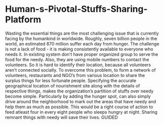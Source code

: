 # Human-s-Pivotal-Stuffs-Sharing-Platform
  Wasting the essential things are the most challenging issue that is currently facing by the humankind in worldwide. Roughly, seven billion people in the world, an estimated 870 million suffer each day from hunger. The challenge is not a lack of food - it is making consistently available to everyone who needs it. 
  In existing system don’t have proper organized group to serve the food for the needy. Also, they are using mobile numbers to contact the volunteers. So it is hard to identify their location, because all volunteers aren’t connected socially. To overcome this problem, to form a network of volunteers, restaurants and NGO’s from various location to share the surplus things for less fortunate people. Specifying the accurate geographical location of nourishment site along with the details of respective things, makes the organization’s partition of stuffs over needy become simple. Particularly by adding the hunger spot, can also simply drive around the neighborhood to mark out the areas that have needy and help them as much as possible. This would be a right course of action to feed atleast four in every eight people who sleeps hungry at night. Sharing remnant things with needy will save their lives.
GUIDED
